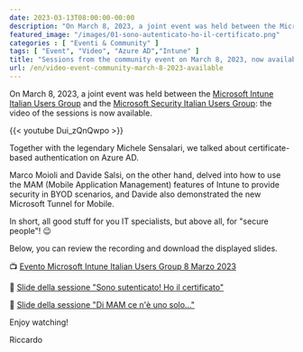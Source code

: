 ```yaml
---
date: 2023-03-13T08:00:00-00:00
description: "On March 8, 2023, a joint event was held between the Microsoft Intune Italian Users Group and the Microsoft Security Italian Users Group: the video of the sessions is now available."
featured_image: "/images/01-sono-autenticato-ho-il-certificato.png"
categories : [ "Eventi & Community" ]
tags: [ "Event", "Video", "Azure AD","Intune" ]
title: "Sessions from the community event on March 8, 2023, now available"
url: /en/video-event-community-march-8-2023-available
---
```

On March 8, 2023, a joint event was held between the [Microsoft Intune Italian Users Group](https://www.linkedin.com/groups/9007892/) and the [Microsoft Security Italian Users Group](https://www.linkedin.com/groups/9051256/): the video of the sessions is now available.

{{< youtube Dui_zQnQwpo >}}

Together with the legendary Michele Sensalari, we talked about certificate-based authentication on Azure AD.

Marco Moioli and Davide Salsi, on the other hand, delved into how to use the MAM (Mobile Application Management) features of Intune to provide security in BYOD scenarios, and Davide also demonstrated the new Microsoft Tunnel for Mobile.

In short, all good stuff for you IT specialists, but above all, for "secure people"! 😉

Below, you can review the recording and download the displayed slides.

📺 [Evento Microsoft Intune Italian Users Group 8 Marzo 2023](https://www.youtube.com/watch?v=Dui_zQnQwpo)

📃 [Slide della sessione "Sono sutenticato! Ho il certificato"](https://speakerdeck.com/memiug/quinto-evento-08-03-2023-sono-autenticato-ho-il-certificato)

📃 [Slide della sessione "Di MAM ce n'è uno solo..."](https://speakerdeck.com/memiug/quinto-evento-08-03-2023-di-mam-ce-ne-uno-solo-dot-dot-dot)

Enjoy watching!

Riccardo